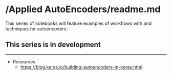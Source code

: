 
# /Applied AutoEncoders/readme.md

This series of notebooks will feature examples of workflows with and techniques for autoencoders.

## This series is in development

---

- Resources
    - https://blog.keras.io/building-autoencoders-in-keras.html